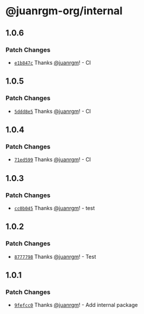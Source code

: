 # @juanrgm-org/internal

## 1.0.6

### Patch Changes

- [`e1b847c`](https://github.com/juanrgm/changesets-demo/commit/e1b847cd0e0033b9ea4a0ce3c8d9faa5452ffd10) Thanks [@juanrgm](https://github.com/juanrgm)! - CI

## 1.0.5

### Patch Changes

- [`5ddd8e5`](https://github.com/juanrgm/changesets-demo/commit/5ddd8e551b316761bcde57887abace6362216936) Thanks [@juanrgm](https://github.com/juanrgm)! - CI

## 1.0.4

### Patch Changes

- [`71ed599`](https://github.com/juanrgm/changesets-demo/commit/71ed599c977a6e013135298a1966c3aae534852b) Thanks [@juanrgm](https://github.com/juanrgm)! - CI

## 1.0.3

### Patch Changes

- [`cc0b045`](https://github.com/juanrgm/changesets-demo/commit/cc0b045d084488773b2fbc907db75ee9eec129e4) Thanks [@juanrgm](https://github.com/juanrgm)! - test

## 1.0.2

### Patch Changes

- [`8777798`](https://github.com/juanrgm/changesets-demo/commit/8777798aea8720324fc2d64ce3e8308267d26e5c) Thanks [@juanrgm](https://github.com/juanrgm)! - Test

## 1.0.1

### Patch Changes

- [`9fefcc0`](https://github.com/juanrgm/changesets-demo/commit/9fefcc060f213a70d6605bc5781e1457fd081dbf) Thanks [@juanrgm](https://github.com/juanrgm)! - Add internal package
